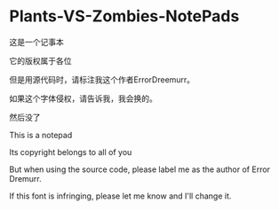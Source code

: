 # Plants-VS-Zombies-NotePads

这是一个记事本

它的版权属于各位

但是用源代码时，请标注我这个作者ErrorDreemurr。

如果这个字体侵权，请告诉我，我会换的。

然后没了

This is a notepad

Its copyright belongs to all of you

But when using the source code, please label me as the author of Error Dremurr.

If this font is infringing, please let me know and I'll change it.
